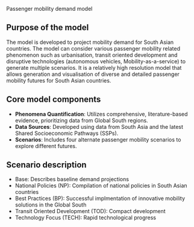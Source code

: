Passenger mobility demand model

## Purpose of the model

The model is developed to project mobility demand for South Asian countries. The model can consider various passenger mobility related phenomenon such as urbanisation, transit oriented development and disruptive technologies (autonomous vehicles, Mobility-as-a-service) to generate multiple scenarios. It is a relatively high resolution model that allows generation and visualisation of diverse and detailed passenger mobility futures for South Asian countries. 

## Core model components

- **Phenomena Quantification**: Utilizes comprehensive, literature-based evidence, prioritizing data from Global South regions.
- **Data Sources**: Developed using data from South Asia and the latest Shared Socioeconomic Pathways (SSPs).
- **Scenarios**: Includes four alternate passenger mobility scenarios to explore different futures.

## Scenario description

- Base: Describes baseline demand projections
- National Policies (NP): Compilation of national policies in South Asian countries
- Best Practices (BP): Successful implmentation of innovative mobility solutions in the Global South
- Transit Oriented Development (TOD): Compact development 
- Technology Focus (TECH): Rapid technological progress

